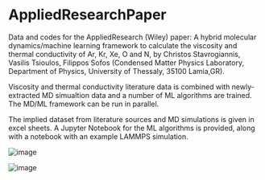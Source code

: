 # AppliedResearchPaper
Data and codes for the AppliedResearch (Wiley) paper: 
A hybrid molecular dynamics/machine learning framework to calculate the viscosity and thermal conductivity of Ar, Kr, Xe, O and Ν, 
by Christos Stavrogiannis, Vasilis Tsioulos, Filippos Sofos (Condensed Matter Physics Laboratory, Department of Physics, University of Thessaly, 35100 Lamia,GR).

Viscosity and thermal conductivity literature data is combined with newly-extracted MD simualtion data and a number of ML algorithms are trained. The MD/ML framework can be run in parallel.

The implied dataset from literature sources and MD simulations is given in excel sheets. A Jupyter Notebook for the ML algorithms is provided, along with a notebook with an example LAMMPS simulation.

![image](https://github.com/FilSofos/AppliedResearchPaper/assets/149576392/4eba9a2e-0c9a-4406-8ae7-ff5770cb589b)

![image](https://github.com/FilSofos/AppliedResearchPaper/assets/149576392/36e8035e-fcb1-43db-887e-09efce0e8629)

